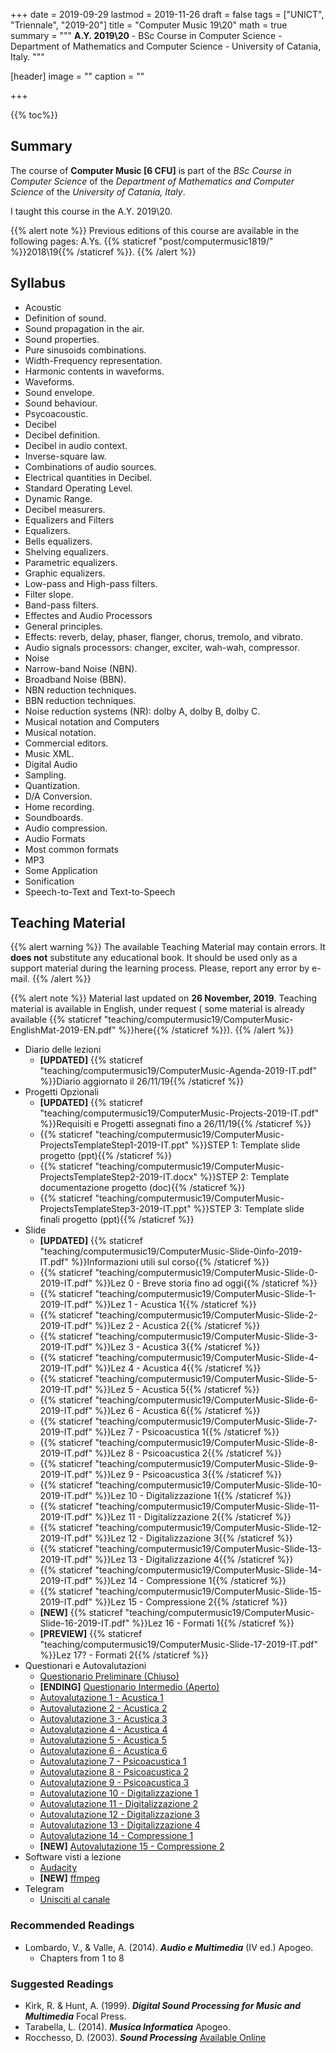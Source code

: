 +++
date = 2019-09-29
lastmod = 2019-11-26
draft = false
tags = ["UNICT", "Triennale", "2019-20"]
title = "Computer Music 19\\20"
math = true
summary = """
**A.Y. 2019\\20** - BSc Course in Computer Science - Department of Mathematics and Computer Science - University of Catania, Italy.
"""

[header]
image = ""
caption = ""

+++

{{% toc%}}

## Summary

The course of **Computer Music [6 CFU]** is part of the *BSc Course in Computer Science* of the *Department of Mathematics and Computer Science* of the *University of Catania, Italy*.

I taught this course in the A.Y. 2019\\20.

{{% alert note %}}
Previous editions of this course are available in the following pages: A.Ys. {{% staticref "post/computermusic1819/" %}}2018\\19{{% /staticref %}}.
{{% /alert %}}

## Syllabus

*	Acoustic 
  * Definition of sound.
  * Sound propagation in the air.
  * Sound properties.
  * Pure sinusoids combinations.
  * Width-Frequency representation.
  * Harmonic contents in waveforms.
  * Waveforms.
  * Sound envelope.
  * Sound behaviour.
  * Psycoacoustic.
*	Decibel 
  * Decibel definition.
  * Decibel in audio context.
  * Inverse-square law.
  * Combinations of audio sources.
  * Electrical quantities in Decibel.
  * Standard Operating Level.
  * Dynamic Range.
  * Decibel measurers.
*	Equalizers and Filters
  * Equalizers.
  * Bells equalizers.
  * Shelving equalizers.
  * Parametric equalizers.
  * Graphic equalizers.
  * Low-pass and High-pass filters.
  * Filter slope.
  * Band-pass filters.
*	Effectes and Audio Processors
  * General principles.
  * Effects: reverb, delay, phaser, flanger, chorus, tremolo, and vibrato.
  * Audio signals processors: changer, exciter, wah-wah, compressor.
*	Noise 
  * Narrow-band Noise (NBN).
  * Broadband Noise (BBN).
  * NBN reduction techniques.
  * BBN reduction techniques.
  * Noise reduction systems (NR): dolby A, dolby B, dolby C.
*	Musical notation and Computers 
  * Musical notation.
  * Commercial editors.
  * Music XML.
*	Digital Audio 
  * Sampling.
  * Quantization.
  * D/A Conversion.
  * Home recording.
  * Soundboards.
  * Audio compression.
*	Audio Formats
  * Most common formats
  * MP3
*	Some Application 
  * Sonification
  * Speech-to-Text and Text-to-Speech 


## Teaching Material

{{% alert warning %}}
The available Teaching Material may contain errors. It **does not** substitute any educational book. It should be used only as a support material during the learning process. Please, report any error by e-mail.
{{% /alert %}}

{{% alert note %}}
Material last updated on **26 November, 2019**. Teaching material is available in English, under request ( some material is already available {{% staticref "teaching/computermusic19/ComputerMusic-EnglishMat-2019-EN.pdf" %}}here{{% /staticref %}}).
{{% /alert %}}

* Diario delle lezioni
  * **[UPDATED]** {{% staticref "teaching/computermusic19/ComputerMusic-Agenda-2019-IT.pdf" %}}Diario aggiornato il 26/11/19{{% /staticref %}}
* Progetti Opzionali
  * **[UPDATED]** {{% staticref "teaching/computermusic19/ComputerMusic-Projects-2019-IT.pdf" %}}Requisiti e Progetti assegnati fino a 26/11/19{{% /staticref %}}
  * {{% staticref "teaching/computermusic19/ComputerMusic-ProjectsTemplateStep1-2019-IT.ppt" %}}STEP 1: Template slide progetto (ppt){{% /staticref %}}
  * {{% staticref "teaching/computermusic19/ComputerMusic-ProjectsTemplateStep2-2019-IT.docx" %}}STEP 2: Template documentazione progetto (doc){{% /staticref %}}
  * {{% staticref "teaching/computermusic19/ComputerMusic-ProjectsTemplateStep3-2019-IT.ppt" %}}STEP 3: Template slide finali progetto (ppt){{% /staticref %}}
* Slide
  * **[UPDATED]** {{% staticref "teaching/computermusic19/ComputerMusic-Slide-0info-2019-IT.pdf" %}}Informazioni utili sul corso{{% /staticref %}}
  * {{% staticref "teaching/computermusic19/ComputerMusic-Slide-0-2019-IT.pdf" %}}Lez 0 - Breve storia fino ad oggi{{% /staticref %}}
  * {{% staticref "teaching/computermusic19/ComputerMusic-Slide-1-2019-IT.pdf" %}}Lez 1 - Acustica 1{{% /staticref %}}
  * {{% staticref "teaching/computermusic19/ComputerMusic-Slide-2-2019-IT.pdf" %}}Lez 2 - Acustica 2{{% /staticref %}}
  * {{% staticref "teaching/computermusic19/ComputerMusic-Slide-3-2019-IT.pdf" %}}Lez 3 - Acustica 3{{% /staticref %}}
  * {{% staticref "teaching/computermusic19/ComputerMusic-Slide-4-2019-IT.pdf" %}}Lez 4 - Acustica 4{{% /staticref %}}
  * {{% staticref "teaching/computermusic19/ComputerMusic-Slide-5-2019-IT.pdf" %}}Lez 5 - Acustica 5{{% /staticref %}}
  * {{% staticref "teaching/computermusic19/ComputerMusic-Slide-6-2019-IT.pdf" %}}Lez 6 - Acustica 6{{% /staticref %}}
  * {{% staticref "teaching/computermusic19/ComputerMusic-Slide-7-2019-IT.pdf" %}}Lez 7 - Psicoacustica 1{{% /staticref %}}
  * {{% staticref "teaching/computermusic19/ComputerMusic-Slide-8-2019-IT.pdf" %}}Lez 8 - Psicoacustica 2{{% /staticref %}}
  * {{% staticref "teaching/computermusic19/ComputerMusic-Slide-9-2019-IT.pdf" %}}Lez 9 - Psicoacustica 3{{% /staticref %}}
  * {{% staticref "teaching/computermusic19/ComputerMusic-Slide-10-2019-IT.pdf" %}}Lez 10 - Digitalizzazione 1{{% /staticref %}}
  * {{% staticref "teaching/computermusic19/ComputerMusic-Slide-11-2019-IT.pdf" %}}Lez 11 - Digitalizzazione 2{{% /staticref %}}
  * {{% staticref "teaching/computermusic19/ComputerMusic-Slide-12-2019-IT.pdf" %}}Lez 12 - Digitalizzazione 3{{% /staticref %}}
  * {{% staticref "teaching/computermusic19/ComputerMusic-Slide-13-2019-IT.pdf" %}}Lez 13 - Digitalizzazione 4{{% /staticref %}}
  * {{% staticref "teaching/computermusic19/ComputerMusic-Slide-14-2019-IT.pdf" %}}Lez 14 - Compressione 1{{% /staticref %}}
  * {{% staticref "teaching/computermusic19/ComputerMusic-Slide-15-2019-IT.pdf" %}}Lez 15 - Compressione 2{{% /staticref %}}
  * **[NEW]** {{% staticref "teaching/computermusic19/ComputerMusic-Slide-16-2019-IT.pdf" %}}Lez 16 - Formati 1{{% /staticref %}}
  * **[PREVIEW]** {{% staticref "teaching/computermusic19/ComputerMusic-Slide-17-2019-IT.pdf" %}}Lez 17? - Formati 2{{% /staticref %}}
* Questionari e Autovalutazioni
  * [Questionario Preliminare (Chiuso)](https://forms.gle/wHGiQwLP8qsWm5ji7)
  * **[ENDING]** [Questionario Intermedio (Aperto)](https://docs.google.com/forms/d/e/1FAIpQLSeZsY6S1ELjxnTK9D_0EBwx5Arn42_iDsk4I16C_RLoXxMbKg/viewform?usp=sf_link)
  * [Autovalutazione 1 - Acustica 1](https://docs.google.com/forms/d/e/1FAIpQLSffBe9csauFtSJ648LpHCqBnXZTkiVGKjrcOdkt5gRlA6XmPw/viewform?usp=sf_link)
  * [Autovalutazione 2 - Acustica 2](https://docs.google.com/forms/d/e/1FAIpQLSfcK_5Ii3ViDwQgk1bZ4rW7Th_wWxoh_qV_7asIsAkt_CNyrQ/viewform?usp=sf_link)
  * [Autovalutazione 3 - Acustica 3](https://docs.google.com/forms/d/e/1FAIpQLSerWX-qqd1cilnCvMqxPDkBeCVMAyi2FXnIsv1RmtDcr6JFSQ/viewform?usp=sf_link)
  * [Autovalutazione 4 - Acustica 4](https://docs.google.com/forms/d/e/1FAIpQLSeYqIxv2BpDINLpdlIFE4HYLcW6wI35qQFZ4LxEt4ar2ctnCg/viewform?usp=sf_link)
  * [Autovalutazione 5 - Acustica 5](https://docs.google.com/forms/d/e/1FAIpQLScuJj-R3DNuSkjpGxEpcS6n_7NnPjtjzwFXSZuHkiC2Arl_8A/viewform?usp=sf_link)
  * [Autovalutazione 6 - Acustica 6](https://docs.google.com/forms/d/e/1FAIpQLSdxKlDWRs-7QIcPV23mIo4jNn2k_U3j7OPvQd4D0ZiMVvpy6g/viewform?usp=sf_link)
  * [Autovalutazione 7 - Psicoacustica 1](https://docs.google.com/forms/d/e/1FAIpQLSc_t_TlcQiZtsiyZDUUDseJy9cJYkxDQ_qpVQ2WW6K8jLGR4Q/viewform?usp=sf_link)
  * [Autovalutazione 8 - Psicoacustica 2](https://docs.google.com/forms/d/e/1FAIpQLSeFs5spkPC5z_TL-zNnxVrlCKt9SUP_VW8OZqF0Gto2B_ZXaQ/viewform?usp=sf_link)
  * [Autovalutazione 9 - Psicoacustica 3](https://docs.google.com/forms/d/e/1FAIpQLSfeAP6XeZuVtrDkkMjUbdQ2-nYmr-uH4EcpPKmVlF4zhvt-aQ/viewform?usp=sf_link)
  * [Autovalutazione 10 - Digitalizzazione 1](https://docs.google.com/forms/d/e/1FAIpQLSeUMriq3LgTJrjtdgVSZxEJIkwGkWbpKaUnC2KPsS592dGCUg/viewform?usp=sf_link)
  * [Autovalutazione 11 - Digitalizzazione 2](https://docs.google.com/forms/d/e/1FAIpQLSeM9tZc_HUTrNCf30T4pBeiQtqxa4zvcgfBx6pz-J9AAopUwA/viewform?usp=sf_link)
  * [Autovalutazione 12 - Digitalizzazione 3](https://docs.google.com/forms/d/e/1FAIpQLSdiN2qGdzBdf7v_FQ--2dIqGjmk2pLCZi6yzSxknQlwoLpMPg/viewform?usp=sf_link)
  * [Autovalutazione 13 - Digitalizzazione 4](https://docs.google.com/forms/d/e/1FAIpQLScRnVEnfAjB3AQIx2zFZIGQdi7Idf4SPnboLmpDAj5k0RMdMA/viewform?usp=sf_link)
  * [Autovalutazione 14 - Compressione 1](https://docs.google.com/forms/d/e/1FAIpQLScTbmSym15tRUKU7COlRj0abBAPVhLMQQ9_YuUHGRzJs9vkZg/viewform?usp=sf_link)
  * **[NEW]** [Autovalutazione 15 - Compressione 2](https://docs.google.com/forms/d/e/1FAIpQLSdIxa6eIgGlQFfgFvIfBVqiXi2VViM9DalCcir4_AnI2hIrRg/viewform?usp=sf_link)
* Software visti a lezione
  * [Audacity](https://www.audacityteam.org/)
  * **[NEW]** [ffmpeg](https://www.ffmpeg.org/)
* Telegram
  * [Unisciti al canale](https://t.me/joinchat/C9f-ZFUHI3kS_cXU_QD2BA)

### Recommended Readings

* Lombardo, V., & Valle, A. (2014). _**Audio e Multimedia**_ (IV ed.) Apogeo.
  * Chapters from 1 to 8


### Suggested Readings

* Kirk, R. & Hunt, A. (1999). _**Digital Sound Processing for Music and Multimedia**_ Focal Press.
* Tarabella, L. (2014). _**Musica Informatica**_ Apogeo.
* Rocchesso, D. (2003). _**Sound Processing**_ [Available Online](https://ia600309.us.archive.org/13/items/IntroductionToSoundProcessing/vsp.pdf)